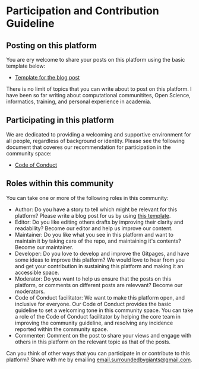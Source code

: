 # Participation and Contribution Guideline

## Posting on this platform

You are ery welcome to share your posts on this platform using the basic template below:
- [Template for the blog post](./template)

There is no limit of topics that you can write about to post on this platform. I have been so far writing about computational communitites, Open Science, informatics, training, and personal experience in academia.

## Participating in this platform

We are dedicated to providing a welcoming and supportive environment for all people, regardless of background or identity. Please see the following document that coveres our recommendation for participation in the community space:
- [Code of Conduct](./conduct)

## Roles within this community

You can take one or more of the following roles in this community:

- Author: Do you have a story to tell which might be relevant for this platform? Please write a blog post for us by using [this template](./template).
- Editor: Do you like editing others drafts by improving their clarity and readability? Become our editor and help us improve our content.
- Maintainer: Do you like what you see in this platform and want to maintain it by taking care of the repo, and maintaining it's contents? Become our maintainer.
- Developer: Do you love to develop and improve the Gitpages, and have some ideas to improve this platform? We would love to hear from you and get your contribution in sustaining this platform and making it an accessible space.
- Moderator: Do you want to help us ensure that the posts on this platform, or comments on different posts are relevvant? Become our moderators.
- Code of Conduct facilitator: We want to make this platform open, and inclusive for everyone. Our Code of Conduct provides the basic guideline to set a welcoming tone in this community space. You can take a role of the Code of Conduct facilitator by helping the core team in improving the community guideline, and resolving any incidence reported within the community space.
- Commenter: Comment on the post to share your views and engage with others in this platform on the relevant topic as that of the posts.

Can you think of other ways that you can participate in or contribute to this platform? Share with me by emailing [email.surroundedbygiants@gmail.com](mailto:email.surroundedbygiants@gmail.com).
